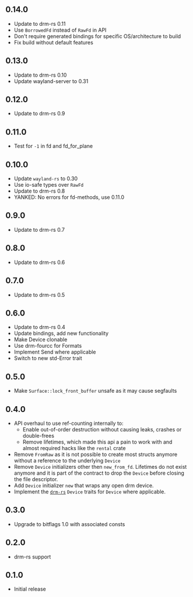 ## 0.14.0
- Update to drm-rs 0.11
- Use `BorrowedFd` instead of `RawFd` in API
- Don't require generated bindings for specific OS/architecture to build
- Fix build without default features

## 0.13.0

- Update to drm-rs 0.10
- Update wayland-server to 0.31

## 0.12.0

- Update to drm-rs 0.9

## 0.11.0

- Test for `-1` in fd and fd_for_plane

## 0.10.0

- Update `wayland-rs` to 0.30
- Use io-safe types over `RawFd`
- Update to drm-rs 0.8
- YANKED: No errors for fd-methods, use 0.11.0

## 0.9.0

- Update to drm-rs 0.7

## 0.8.0

- Update to drm-rs 0.6

## 0.7.0

- Update to drm-rs 0.5

## 0.6.0

- Update to drm-rs 0.4
- Update bindings, add new functionality
- Make Device clonable
- Use drm-fourcc for Formats
- Implement Send where applicable
- Switch to new std-Error trait

## 0.5.0

- Make `Surface::lock_front_buffer` unsafe as it may cause segfaults

## 0.4.0

- API overhaul to use ref-counting internally to:
  - Enable out-of-order destruction without causing leaks, crashes or double-frees
  - Remove lifetimes, which made this api a pain to work with and almost required hacks like the `rental` crate
- Remove `FromRaw` as it is not possible to create most structs anymore without a reference to the underlying `Device`
- Remove `Device` initializers other then `new_from_fd`. Lifetimes do not exist anymore and it is part of the contract to drop the `Device` before closing the file descriptor.
- Add `Device` initializer `new` that wraps any open drm device.
- Implement the [`drm-rs`](https://github.com/Smithay/drm-rs) `Device` traits for `Device` where applicable.

## 0.3.0

- Upgrade to bitflags 1.0 with associated consts

## 0.2.0

- drm-rs support

## 0.1.0

- Initial release
